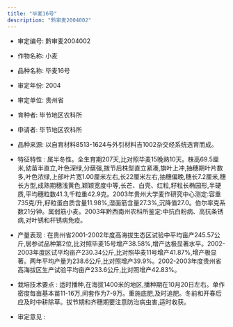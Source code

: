 ```yaml
---
title: "毕麦16号"
description: "黔审麦2004002"
---
```

* 审定编号:  黔审麦2004002

*  作物名称:  小麦

*  品种名称:  毕麦16号

*  审定年份:  2004

*  审定单位:  贵州省

* 育种者:  毕节地区农科所

*  申请者:  毕节地区农科所

*  品种来源:  以自育材料8513-1624与外引材料吉1002杂交经系统选育而成。

*  特征特性 : 
属半冬性。全生育期207天,比对照毕麦15晚熟10天。株高69.5厘米,幼苗半直立,叶色深绿,分蘖强,拨节后株型直立紧凑,旗叶上冲,抽穗期叶片数多,叶色浓绿,上部叶片宽1.00厘米左右,长22厘米左右,抽穗偏晚,穗长7.2厘米,穗长方型,成熟期穗浅黄色,颖颖宽度中等,长芒、白壳、红粒,籽粒长椭园形,半硬质,平均穗粒数41.3,千粒重42.9克。2003年贵州大学麦作研究中心测定:容重735克/升,籽粒蛋白质含量11.98%,湿面筋含量27.3%,沉降值27.0。伯尔率克系数21分钟。属弱筋小麦。2003年黔西南州农科所鉴定:中抗白粉病、高抗条锈病,对叶锈和杆锈病免疫。
 
*  产量表现 : 
在贵州省2001-2002年度高海拔生态区试验中平均亩产245.57公斤,居参试品种第2位,比对照毕麦15号增产38.58%,增产达极显著水平。2002-2003年度区试平均亩产230.34公斤,比对照毕麦11号增产41.87%,增产极显著。两年平均产量为238.6公斤,比对照增产39.9%。2002-2003年度贵州省高海拔区生产试验平均亩产233.6公斤,比对照增产42.83%。

*  栽培技术要点 : 
适时播种,在海拔1400米的地区,播种期在10月20日左右。单作密度每亩基本苗11-16万,间套作为7-9万。重施底肥,及时追肥。冬前和开春后应及时中耕除草。拔节期和齐穗期要注意防治病虫害,适时收获。

*  审定意见 : 

